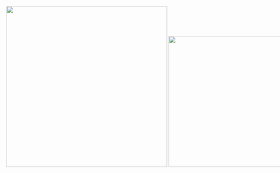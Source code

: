 <span style="white-space:nowrap">
  <img width="430" src="https://api.roadmap.sh/v1-badge/wide/64b41bc39a1017508d232de8?variant=dark" />
  <img width="350" src="https://github-readme-stats-five.vercel.app.vercel.app/api/top-langs/?username=regina-sv&layout=compact&langs_count=8&theme=onedark&hide_border=true&hide=html,css,scss,pug,json,jsx,other,java&title_color=58A6FF&icon_color=1F6FEB&text_color=C3D1D9&bg_color=0D1117" />
</span>

